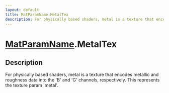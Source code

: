 ```yaml
---
layout: default
title: MatParamName.MetalTex
description: For physically based shaders, metal is a texture that encodes metallic and roughness data into the 'B' and 'G' channels, respectively. This represents the texture param 'metal'.
---
```

# [MatParamName]({{site.url}}/Pages/Reference/MatParamName.html).MetalTex

## Description
For physically based shaders, metal is a texture that encodes
metallic and roughness data into the 'B' and 'G' channels, respectively.
This represents the texture param 'metal'.

